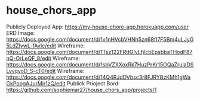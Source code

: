 # house_chors_app
Publicly Deployed App: https://my-house-chore-app.herokuapp.com/user
ERD Image: https://docs.google.com/document/d/1v1nHVcbVHNh5zn68fI7F5Bm4uLJyG5LdZIywL-fAvIc/edit
Wireframe: https://docs.google.com/document/d/1Tsz122FRttGIvLfjlcbEpsbbaTHodF87nQ-OrLeQF_8/edit
Wireframe: https://docs.google.com/document/d/1sbVZXXoxRk7HuzPrKr15OQaZrulaDSLvvqyoD_S-cT0/edit
Wireframe: https://docs.google.com/document/d/14Q4RJdDVbsc3r8FJRYBzKMh1gWaGkPoogAJurMir1zQ/edit
Publick Prioject Bord: https://github.com/sophiemar27/house_chors_app/projects/1

